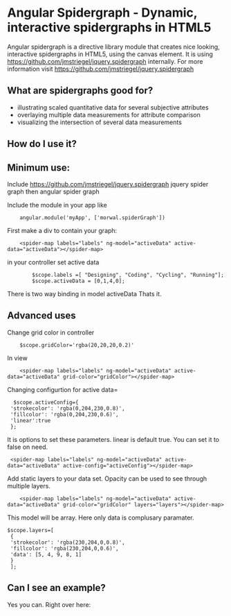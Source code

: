 Angular Spidergraph - Dynamic, interactive spidergraphs in HTML5
========================================================================

Angular spidergraph is a directive library module that creates nice looking, interactive spidergraphs in HTML5, using the canvas element.
It is using https://github.com/jmstriegel/jquery.spidergraph internally.
For more information visit https://github.com/jmstriegel/jquery.spidergraph

What are spidergraphs good for?
---------------------------------

- illustrating scaled quantitative data for several subjective attributes
- overlaying multiple data measurements for attribute comparison
- visualizing the intersection of several data measurements


How do I use it?
----------------

Minimum use:
----------------
Include https://github.com/jmstriegel/jquery.spidergraph jquery spider graph then 
angular spider graph

Include the module in your app like 
```
    angular.module('myApp', ['morwal.spiderGraph'])
```
First make a div to contain your graph:
```
    <spider-map labels="labels" ng-model="activeData" active-data="activeData"></spider-map>
```
in your controller set active data
```
        $scope.labels =[ "Designing", "Coding", "Cycling", "Running"];
        $scope.activeData = [0,1,4,0];
```

There is two way binding in model activeData
Thats it.

Advanced uses
----------------
Change grid color 
in controller 
```
    $scope.gridColor='rgba(20,20,20,0.2)'
```
In view 
```
    <spider-map labels="labels" ng-model="activeData" active-data="activeData" grid-color="gridColor"></spider-map>
```

Changing configurtion for active data=
```
  $scope.activeConfig={
 'strokecolor': 'rgba(0,204,230,0.8)',
 'fillcolor': 'rgba(0,204,230,0.6)',
 'linear':true
 };
```
 It is options to set these parameters. linear is default true. You can set it to false on need. 
```
 <spider-map labels="labels" ng-model="activeData" active-data="activeData" active-config="activeConfig"></spider-map>
```
Add static layers to your data set. Opacity can be used to see through multiple layers.
```
    <spider-map labels="labels" ng-model="activeData" active-data="activeData" grid-color="gridColor" layers="layers"></spider-map>
```
This model will be array. Here only data is complusary paramater.
```
$scope.layers=[
 {
 'strokecolor': 'rgba(230,204,0,0.8)',
 'fillcolor': 'rgba(230,204,0,0.6)',
 'data': [5, 4, 9, 8, 1]
 }
 ];
```

Can I see an example?
-----------------------

Yes you can. Right over here:
